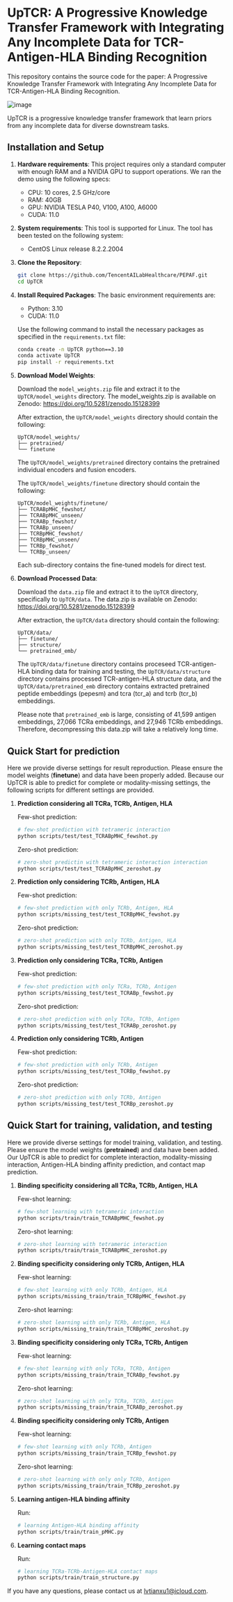 # UpTCR: A Progressive Knowledge Transfer Framework with Integrating Any Incomplete Data for TCR-Antigen-HLA Binding Recognition

This repository contains the source code for the paper: A Progressive Knowledge Transfer Framework with Integrating Any Incomplete Data for TCR-Antigen-HLA Binding Recognition.

![image](./pipeline.png)

UpTCR is a progressive knowledge transfer framework that learn priors from any incomplete data for diverse downstream tasks.

## Installation and Setup
1. **Hardware requirements**:
   This project requires only a standard computer with enough RAM and a NVIDIA GPU to support operations. We ran the demo using the following specs:
   - CPU: 10 cores, 2.5 GHz/core
   - RAM: 40GB
   - GPU: NVIDIA TESLA P40, V100, A100, A6000
   - CUDA: 11.0

2. **System requirements**:
   This tool is supported for Linux. The tool has been tested on the following system:

   - CentOS Linux release 8.2.2.2004

3. **Clone the Repository**:
   ```bash
   git clone https://github.com/TencentAILabHealthcare/PEPAF.git
   cd UpTCR
   ```

4. **Install Required Packages**:
   The basic environment requirements are:
   - Python: 3.10
   - CUDA: 11.0

   Use the following command to install the necessary packages as specified in the `requirements.txt` file:

   ```bash
   conda create -n UpTCR python==3.10
   conda activate UpTCR
   pip install -r requirements.txt
   ```

5. **Download Model Weights**:

   Download the `model_weights.zip` file and extract it to the `UpTCR/model_weights` directory. The model_weights.zip is available on Zenodo: <https://doi.org/10.5281/zenodo.15128399>

   After extraction, the `UpTCR/model_weights` directory should contain the following:

   ```plaintext
   UpTCR/model_weights/
   ├── pretrained/
   └── finetune
   ```
   The `UpTCR/model_weights/pretrained` directory contains the pretrained individual encoders and fusion encoders.

   The `UpTCR/model_weights/finetune` directory should contain the following:
    ```plaintext
   UpTCR/model_weights/finetune/
   ├── TCRABpMHC_fewshot/
   ├── TCRABpMHC_unseen/
   ├── TCRABp_fewshot/
   ├── TCRABp_unseen/
   ├── TCRBpMHC_fewshot/
   ├── TCRBpMHC_unseen/
   ├── TCRBp_fewshot/
   └── TCRBp_unseen/
   ```
   Each sub-directory contains the fine-tuned models for direct test.

6. **Download Processed Data**:

   Download the `data.zip` file and extract it to the `UpTCR` directory, specifically to `UpTCR/data`. The data.zip is available on Zenodo: <https://doi.org/10.5281/zenodo.15128399>

   After extraction, the `UpTCR/data` directory should contain the following:

   ```plaintext
   UpTCR/data/
   ├── finetune/
   ├── structure/
   └── pretrained_emb/
   ```
   The `UpTCR/data/finetune` directory contains proceseed TCR-antigen-HLA binding data for training and testing, the `UpTCR/data/structure` directory contains processed TCR-antigen-HLA structure data, and the `UpTCR/data/pretrained_emb` directory contains extracted pretrained peptide embeddings (pepesm) and tcra (tcr_a) and tcrb (tcr_b) embeddings.

   Please note that `pretrained_emb` is large, consisting of 41,599 antigen embeddings, 27,066 TCRa embeddings, and 27,946 TCRb embeddings. Therefore, decompressing this data.zip will take a relatively long time.

## Quick Start for prediction
Here we provide diverse settings for result reproduction. Please ensure the model weights (**finetune**) and data have been properly added. Because our UpTCR is able to predict for complete or modality-missing settings, the following scripts for different settings are provided.

1. **Prediction considering all TCRa, TCRb, Antigen, HLA**
    
    Few-shot prediction:
    ```bash
    # few-shot prediction with tetrameric interaction
    python scripts/test/test_TCRABpMHC_fewshot.py
    ```
    Zero-shot prediction:
    ```bash
    # zero-shot predictin with tetrameric interaction interaction
    python scripts/test/test_TCRABpMHC_zeroshot.py
    ```
2. **Prediction only considering TCRb, Antigen, HLA**
    
    Few-shot prediction:
    ```bash
    # few-shot prediction with only TCRb, Antigen, HLA
    python scripts/missing_test/test_TCRBpMHC_fewshot.py
    ```
    Zero-shot prediction:
    ```bash
    # zero-shot prediction with only TCRb, Antigen, HLA
    python scripts/missing_test/test_TCRBpMHC_zeroshot.py
    ```
3. **Prediction only considering TCRa, TCRb, Antigen**
    
    Few-shot prediction:
    ```bash
    # few-shot prediction with only TCRa, TCRb, Antigen
    python scripts/missing_test/test_TCRABp_fewshot.py
    ```
    Zero-shot prediction:
    ```bash
    # zero-shot prediction with only TCRa, TCRb, Antigen
    python scripts/missing_test/test_TCRABp_zeroshot.py
    ```
4. **Prediction only considering TCRb, Antigen**
    
    Few-shot prediction:
    ```bash
    # few-shot prediction with only TCRb, Antigen
    python scripts/missing_test/test_TCRBp_fewshot.py
    ```
    Zero-shot prediction:
    ```bash
    # zero-shot prediction with only TCRb, Antigen
    python scripts/missing_test/test_TCRBp_zeroshot.py
    ```

## Quick Start for training, validation, and testing
Here we provide diverse settings for model training, validation, and testing. Please ensure the model weights (**pretrained**) and data have been added. Our UpTCR is able to predict for complete interaction, modality-missing interaction, Antigen-HLA binding affinity prediction, and contact map prediction.

1. **Binding specificity considering all TCRa, TCRb, Antigen, HLA**
    
    Few-shot learning:
    ```bash
    # few-shot learning with tetrameric interaction
    python scripts/train/train_TCRABpMHC_fewshot.py
    ```
    Zero-shot learning:
    ```bash
    # zero-shot learning with tetrameric interaction
    python scripts/train/train_TCRABpMHC_zeroshot.py
    ```


2. **Binding specificity considering only TCRb, Antigen, HLA**
    
    Few-shot learning:
    ```bash
    # few-shot learning with only TCRb, Antigen, HLA
    python scripts/missing_train/train_TCRBpMHC_fewshot.py
    ```
    Zero-shot learning:
    ```bash
    # zero-shot learning with only TCRb, Antigen, HLA
    python scripts/missing_train/train_TCRBpMHC_zeroshot.py
    ```
3. **Binding specificity considering only TCRa, TCRb, Antigen**
    
    Few-shot learning:
    ```bash
    # few-shot learning with only TCRa, TCRb, Antigen
    python scripts/missing_train/train_TCRABp_fewshot.py
    ```
    Zero-shot learning:
    ```bash
    # zero-shot learning with only TCRa, TCRb, Antigen
    python scripts/missing_train/train_TCRABp_zeroshot.py
    ```
4. **Binding specificity considering only TCRb, Antigen**
    
    Few-shot learning:
    ```bash
    # few-shot learning with only TCRb, Antigen
    python scripts/missing_train/train_TCRBp_fewshot.py
    ```
    Zero-shot learning:
    ```bash
    # zero-shot learning with only only TCRb, Antigen
    python scripts/missing_train/train_TCRBp_zeroshot.py
    ```
5. **Learning antigen-HLA binding affinity**
    
    Run:
    ```bash
    # learning Antigen-HLA binding affinity
    python scripts/train/train_pMHC.py
    ```
6. **Learning contact maps**
    
    Run:
    ```bash
    # learning TCRa-TCRb-Antigen-HLA contact maps
    python scripts/train/train_structure.py
    ```

If you have any questions, please contact us at lvtianxu1@icloud.com.
